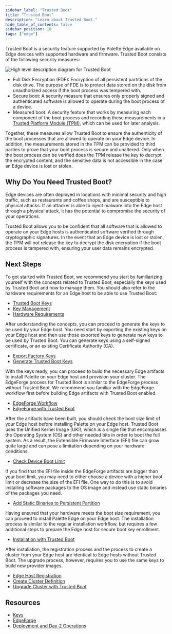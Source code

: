 ```yaml
---
sidebar_label: "Trusted Boot"
title: "Trusted Boot"
description: "Learn about Trusted Boot."
hide_table_of_contents: false
sidebar_position: 10
tags: ["edge"]
---
```


Trusted Boot is a security feature supported by Palette Edge available on Edge devices with supported hardware and
firmware. Trusted Boot consists of the following security measures:

![High level description diagram for Trusted Boot](/clusters_edge_trusted-boot_highlevel.webp)

- Full Disk Encryption (FDE): Encryption of all persistent partitions of the disk drive. The purpose of FDE is to
  protect data stored on the disk from unauthorized access if the boot process was tempered with.
- Secure boot: A security measure that ensures only properly signed and authenticated software is allowed to operate
  during the boot process of a device.
- Measured boot. A security feature that works by measuring each component of the boot process and recording these
  measurements in a
  [Trusted Platform Module (TPM)](https://www.intel.com/content/www/us/en/business/enterprise-computers/resources/trusted-platform-module.html),
  which can be used for later analysis.

Together, these measures allow Trusted Boot to ensure the authenticity of the boot processes that are allowed to operate
on your Edge device. In addition, the measurements stored in the TPM can be provided to third parties to prove that your
boot process is secure and unaltered. Only when the boot process can be verified does the TPM release the key to decrypt
the encrypted content, and the sensitive data is not accessible in the case an Edge device is lost or stolen.

## Why Do You Need Trusted Boot?

Edge devices are often deployed in locations with minimal security and high traffic, such as restaurants and coffee
shops, and are susceptible to physical attacks. If an attacker is able to inject malware into the Edge host through a
physical attack, it has the potential to compromise the security of your operations.

Trusted Boot allows you to be confident that all software that is allowed to operate on your Edge hosts is authenticated
software verified through cryptographic signatures. In the event that an Edge device is lost or stolen, the TPM will not
release the key to decrypt the disk encryption if the boot process is tampered with, ensuring your user data remains
encrypted.

## Next Steps

To get started with Trusted Boot, we recommend you start by familiarizing yourself with the concepts related to Trusted
Boot, especially the keys used by Trusted Boot and how to manage them. You should also refer to the hardware
requirements for an Edge host to be able to use Trusted Boot:

- [Trusted Boot Keys](./keys/keys.md)
- [Key Management](./keys/key-management.md)
- [Hardware Requirements](../hardware-requirements.md#trusted-boot)

After understanding the concepts, you can proceed to generate the keys to be used by your Edge host. You need start by
exporting the existing keys on your Edge host and then use those exported keys to generate new keys to be used by
Trusted Boot. You can generate keys using a self-signed certificate, or an existing Certificate Authority (CA).

- [Export Factory Keys](./keys/export-keys.md)
- [Generate Trusted Boot Keys](./keys/generate-keys.md)

With the keys ready, you can proceed to build the necessary Edge artifacts to install Palette on your Edge host and
provision your cluster. The EdgeForge process for Trusted Boot is similar to the EdgeForge process without Trusted Boot.
We recommend you familiar with the EdgeForge workflow first before building Edge artifacts with Trusted Boot enabled.

- [EdgeForge Workflow](../edgeforge-workflow/edgeforge-workflow.md)
- [EdgeForge with Trusted Boot](./edgeforge/edgeforge.md)

After the artifacts have been built, you should check the boot size limit of your Edge host before installing Palette on
your Edge host. Trusted Boot uses the Unified Kernel Image (UKI), which is a single file that encompasses the Operating
System (OS) and other needed bits in order to boot the full system. As a result, the Extensible Firmware Interface (EFI)
file can grow quite large and can pose a limitation depending on your hardware conditions.

- [Check Device Boot Limit](./edgeforge/check-efi-limit.md)

If you find that the EFI file inside the EdgeForge artifacts are bigger than your boot limit, you may need to either
choose a device with a higher boot limit or decrease the size of the EFI file. One way to do this is to avoid installing
software packages to the OS image and instead use static binaries of the packages you need.

- [Add Static Binaries to Persistent Partition](./edgeforge/add-extra-content.md)

Having ensured that your hardware meets the boot size requirement, you can proceed to install Palette Edge on your Edge
host. The installation process is similar to the regular installation workflow, but requires a few additional steps to
prepare the Edge host for secure boot key enrollment.

- [Installation with Trusted Boot](./deployment-day2/install.md)

After installation, the registration process and the process to create a cluster from your Edge host are identical to
Edge hosts without Trusted Boot. The upgrade process, however, requires you to use the same keys to build new provider
images.

- [Edge Host Registration](../site-deployment/site-installation/edge-host-registration.md)
- [Create Cluster Definition](../site-deployment/site-installation/cluster-deployment.md)
- [Upgrade Cluster with Trusted Boot](./deployment-day2/upgrade-cluster.md)

## Resources

- [Keys](./keys/keys.md)
- [EdgeForge](./edgeforge/edgeforge.md)
- [Deployment and Day-2 Operations](./deployment-day2/deployment-day2.md)
